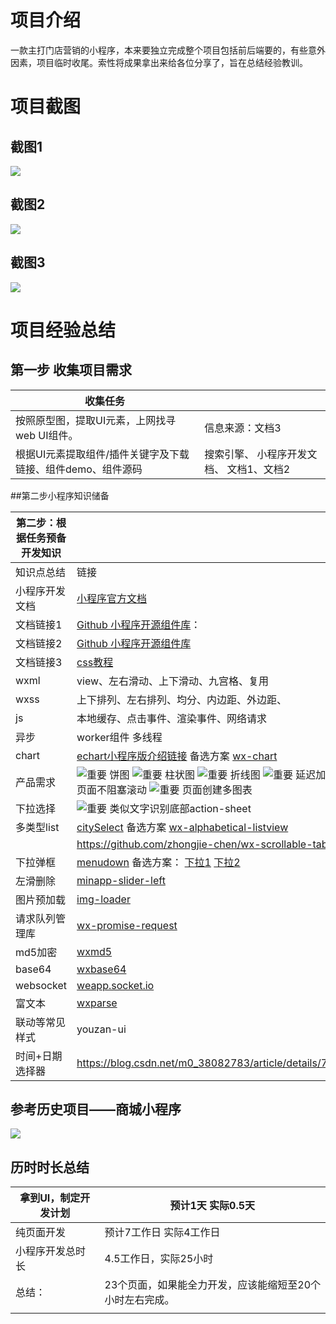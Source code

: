 # 项目介绍

一款主打门店营销的小程序，本来要独立完成整个项目包括前后端要的，有些意外因素，项目临时收尾。索性将成果拿出来给各位分享了，旨在总结经验教训。

# 项目截图

## 截图1

![](https://raw.githubusercontent.com/ShaunSheep/minprogram-marketingapp/master/%E6%BC%94%E7%A4%BA%E5%9B%BE%E7%89%87/%E6%88%AA%E5%9B%BE1.jpg)

## 截图2

![](https://raw.githubusercontent.com/ShaunSheep/minprogram-marketingapp/master/%E6%BC%94%E7%A4%BA%E5%9B%BE%E7%89%87/%E6%88%AA%E5%9B%BE2.jpg)

## 截图3

![](https://raw.githubusercontent.com/ShaunSheep/minprogram-marketingapp/master/%E6%BC%94%E7%A4%BA%E5%9B%BE%E7%89%87/%E6%88%AA%E5%9B%BE3.jpg)



# 项目经验总结

##  第一步  收集项目需求

| 收集任务                                                    |                                            |
| ----------------------------------------------------------- | ------------------------------------------ |
| 按照原型图，提取UI元素，上网找寻web UI组件。                | 信息来源：文档3                            |
| 根据UI元素提取组件/插件关键字及下载链接、组件demo、组件源码 | 搜索引擎、  小程序开发文档、  文档1、文档2 |

##第二步小程序知识储备

| 第二步：根据任务预备开发知识 |                                                              |
| ---------------------------- | ------------------------------------------------------------ |
| 知识点总结                   | 链接                                                         |
| 小程序开发文档               | [小程序官方文档](https://developers.weixin.qq.com/miniprogram/dev/) |
| 文档链接1                    | [Github  小程序开源组件库](https://github.com/justjavac/awesome-wechat-weapp)： |
| 文档链接2                    | [Github 小程序开源组件库](https://github.com/opendigg/awesome-github-wechat-weapp) |
| 文档链接3                    | [css教程](http://www.w3school.com.cn/css/css_syntax_class_selector.asp) |
| wxml                         | view、左右滑动、上下滑动、九宫格、复用                       |
| wxss                         | 上下排列、左右排列、均分、内边距、外边距、                   |
| js                           | 本地缓存、点击事件、渲染事件、网络请求                       |
| 异步                         | worker组件  多线程                                           |
| chart                        | [echart小程序版介绍链接](http://echarts.baidu.com/tutorial.html#%E5%9C%A8%E5%BE%AE%E4%BF%A1%E5%B0%8F%E7%A8%8B%E5%BA%8F%E4%B8%AD%E4%BD%BF%E7%94%A8%20ECharts)     备选方案  [wx-chart](https://github.com/xiaolin3303/wx-charts) |
| 产品需求                     | ![重要](file:///C:/Users/lenovo/AppData/Local/Temp/msohtmlclip1/01/clip_image001.png) 饼图   ![重要](file:///C:/Users/lenovo/AppData/Local/Temp/msohtmlclip1/01/clip_image001.png) 柱状图   ![重要](file:///C:/Users/lenovo/AppData/Local/Temp/msohtmlclip1/01/clip_image001.png) 折线图   ![重要](file:///C:/Users/lenovo/AppData/Local/Temp/msohtmlclip1/01/clip_image001.png) 延迟加载   ![重要](file:///C:/Users/lenovo/AppData/Local/Temp/msohtmlclip1/01/clip_image001.png) 页面不阻塞滚动   ![重要](file:///C:/Users/lenovo/AppData/Local/Temp/msohtmlclip1/01/clip_image001.png) 页面创建多图表 |
| 下拉选择                     | ![重要](file:///C:/Users/lenovo/AppData/Local/Temp/msohtmlclip1/01/clip_image001.png) 类似文字识别底部action-sheet |
| 多类型list                   | [citySelect](https://github.com/chenjinxinlove/citySelect)             备选方案     [wx-alphabetical-listview](https://github.com/zhongjie-chen/wx-alphabetical-listview) |
|                              | <https://github.com/zhongjie-chen/wx-scrollable-tab-view>    |
| 下拉弹框                     | [menudown](https://github.com/didiaohu/xiaoxiaoxiao/tree/master/drop-down-menu/menudown)  备选方案：  [下拉1](https://blog.csdn.net/qq_31604363/article/details/78305235)     [下拉2](https://blog.csdn.net/github_39371177/article/details/80251211) |
| 左滑删除                     | [minapp-slider-left](https://github.com/bigmeow/minapp-slider-left) |
| 图片预加载                   | [img-loader](https://github.com/o2team/wxapp-img-loader)     |
| 请求队列管理库               | [wx-promise-request](https://github.com/zhengjunxin/wx-promise-request) |
| md5加密                      | [wxmd5](https://github.com/youngjuning/wxMD5)                |
| base64                       | [wxbase64](https://github.com/youngjuning/wxBase64)          |
| websocket                    | [weapp.socket.io](https://github.com/weapp-socketio/weapp.socket.io) |
| 富文本                       | [wxparse](https://github.com/icindy/wxParse)                 |
| 联动等常见样式               | youzan-ui                                                    |
| 时间+日期选择器              | <https://blog.csdn.net/m0_38082783/article/details/78921283> |

## 参考历史项目——商城小程序

 ![](https://raw.githubusercontent.com/ShaunSheep/minprogram-marketingapp/master/%E6%BC%94%E7%A4%BA%E5%9B%BE%E7%89%87/%E5%8F%82%E8%80%8301.jpg)

## 历时时长总结

| 拿到UI，制定开发计划 | 预计1天  实际0.5天                                       |
| -------------------- | -------------------------------------------------------- |
| 纯页面开发           | 预计7工作日  实际4工作日                                 |
| 小程序开发总时长     | 4.5工作日，实际25小时                                    |
| 总结：               | 23个页面，如果能全力开发，应该能缩短至20个小时左右完成。 |
|                      |                                                          |

